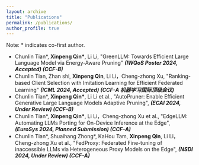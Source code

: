 ```yaml
---
layout: archive
title: "Publications"
permalink: /publications/
author_profile: true
---
```


Note: * indicates co-first author.

- Chunlin Tian*, **Xinpeng Qin\***, Li Li, "GreenLLM: Towards Efficient Large Language Model via Energy-Aware Pruning" ***(IWQoS Poster 2024, Accepted) (CCF-B)***
- Chunlin Tian, Zhan shi, **Xinpeng Qin**, Li Li，Cheng-zhong Xu, "Ranking-based Client Selection with Imitation Learning for Efficient Federated Learning" ***(ICML 2024, Accepted) (CCF-A 机器学习国际顶级会议)***
- Chunlin Tian*, **Xinpeng Qin\***, Li Li et al., "AutoPruner: Enable Efficient Generative Large Language Models Adaptive Pruning", ***(ECAI 2024, Under Review) (CCF-B)***
- Chunlin Tian*, **Xinpeng Qin\***, Li Li，Cheng-zhong Xu et al., "EdgeLLM: Automating LLMs Porting for On-Device Inference at the Edge", ***(EuroSys 2024, Planned Submission) (CCF-A)***
- Chunlin Tian*, Shuaihang Zhong*, KaHou Tam, **Xinpeng Qin**, Li Li，Cheng-zhong Xu et al., "FedProxy: Federated Fine-tuning of inaccessible LLMs via Heterogeneous Proxy Models on the Edge", ***(NSDI 2024, Under Review) (CCF-A)***

